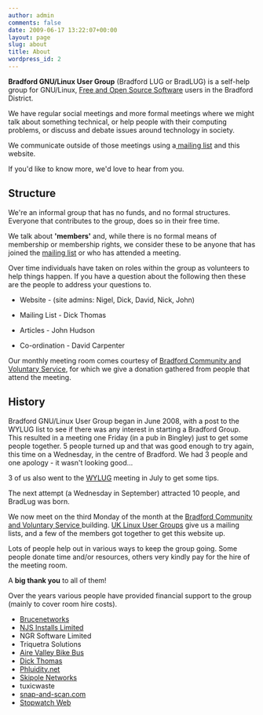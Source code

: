 ```yaml
---
author: admin
comments: false
date: 2009-06-17 13:22:07+00:00
layout: page
slug: about
title: About
wordpress_id: 2
---
```


**Bradford GNU/Linux User Group** (Bradford LUG or BradLUG) is a self-help group for GNU/Linux, [Free and Open Source Software](http://www.bradlug.co.uk/foss/) users in the Bradford District.

We have regular social meetings and more formal meetings where we might talk about something technical, or help people with their computing problems, or discuss and debate issues around technology in society.

We communicate outside of those meetings using a[ mailing list](https://mailman.lug.org.uk/mailman/listinfo/bradford) and this website.

If you'd like to know more, we'd love to hear from you.


## Structure


We're an informal group that has no funds, and no formal structures. Everyone that contributes to the group, does so in their free time.

We talk about **'members'** and, while there is no formal means of membership or membership rights, we consider these to be anyone that has joined the [mailing list](https://mailman.lug.org.uk/mailman/listinfo/bradford) or who has attended a meeting.

Over time individuals have taken on roles within the group as volunteers to help things happen. If you have a question about the following then these are the people to address your questions to.



	
  * Website - (site admins: Nigel, Dick, David, Nick, John)

	
  * Mailing List - Dick Thomas

	
  * Articles - John Hudson

	
  * Co-ordination - David Carpenter


Our monthly meeting room comes courtesy of [Bradford Community and Voluntary Service](http://www.bradfordcvs.org.uk/), for which we give a donation gathered from people that attend the meeting.


## History


Bradford GNU/Linux User Group began in June 2008, with a post to the WYLUG list to see if there was any interest in starting a Bradford Group. This resulted in a meeting one Friday (in a pub in Bingley) just to get some people together. 5 people turned up and that was good enough to try again, this time on a Wednesday, in the centre of Bradford. We had 3 people and one apology - it wasn't looking good...

3 of us also went to the [WYLUG](http://www.wylug.org.uk/) meeting in July to get some tips.

The next attempt (a Wednesday in September) attracted 10 people, and BradLug was born.

We now meet on the third Monday of the month at the [Bradford Community and Voluntary Service ](http://www.bradfordcvs.org.uk/)building. [UK Linux User Groups](http://lug.org.uk/) give us a mailing lists, and a few of the members got together to get this website up.

Lots of people help out in various ways to keep the group going. Some people donate time and/or resources, others very kindly pay for the hire of the meeting room.

A **big thank you** to all of them!

Over the years various people have provided financial support to the group (mainly to cover room hire costs).

  * [Brucenetworks](http://www.brucenetworks.com)
  * [NJS Installs Limited](http://www.njs-installs.co.uk)
  * NGR Software Limited
  * Triquetra Solutions
  * [Aire Valley Bike Bus](http://www.airevalleybikebus.org.uk)
  * [Dick Thomas](http://www.xpd259.co.uk)
  * [Phluidity.net](http://www.phluidity.net/)
  * [Skipole Networks](http://www.skipole.co.uk/)
  * tuxicwaste
  * [snap-and-scan.com](http://snap-and-scan.com/)
  * [Stopwatch Web](http://www.stopwatchweb.net)
  
